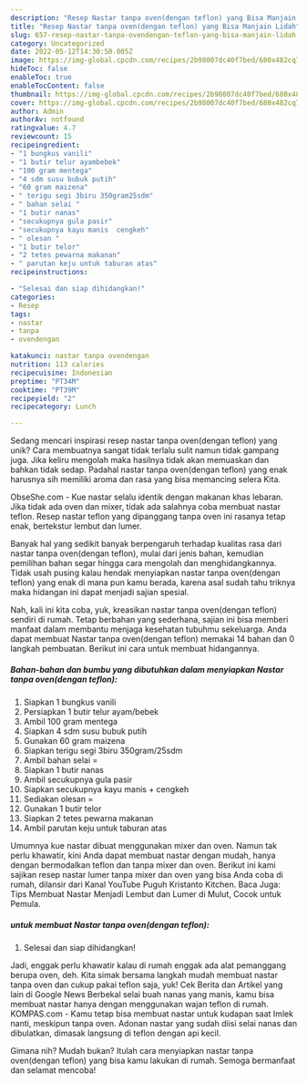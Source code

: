 ```yaml
---
description: "Resep Nastar tanpa oven(dengan teflon) yang Bisa Manjain Lidah"
title: "Resep Nastar tanpa oven(dengan teflon) yang Bisa Manjain Lidah"
slug: 657-resep-nastar-tanpa-ovendengan-teflon-yang-bisa-manjain-lidah
category: Uncategorized
date: 2022-05-12T14:30:50.005Z
image: https://img-global.cpcdn.com/recipes/2b98007dc40f7bed/680x482cq70/nastar-tanpa-ovendengan-teflon-foto-resep-utama.jpg
hideToc: false
enableToc: true
enableTocContent: false
thumbnail: https://img-global.cpcdn.com/recipes/2b98007dc40f7bed/680x482cq70/nastar-tanpa-ovendengan-teflon-foto-resep-utama.jpg
cover: https://img-global.cpcdn.com/recipes/2b98007dc40f7bed/680x482cq70/nastar-tanpa-ovendengan-teflon-foto-resep-utama.jpg
author: Admin
authorAv: notfound
ratingvalue: 4.7
reviewcount: 15
recipeingredient:
- "1 bungkus vanili"
- "1 butir telur ayambebek"
- "100 gram mentega"
- "4 sdm susu bubuk putih"
- "60 gram maizena"
- " terigu segi 3biru 350gram25sdm"
- " bahan selai "
- "1 butir nanas"
- "secukupnya gula pasir"
- "secukupnya kayu manis  cengkeh"
- " olesan "
- "1 butir telor"
- "2 tetes pewarna makanan"
- " parutan keju untuk taburan atas"
recipeinstructions:

- "Selesai dan siap dihidangkan!"
categories:
- Resep
tags:
- nastar
- tanpa
- ovendengan

katakunci: nastar tanpa ovendengan 
nutrition: 113 calories
recipecuisine: Indonesian
preptime: "PT34M"
cooktime: "PT39M"
recipeyield: "2"
recipecategory: Lunch

---
```





Sedang mencari inspirasi resep nastar tanpa oven(dengan teflon) yang unik? Cara membuatnya sangat tidak terlalu sulit namun tidak gampang juga. Jika keliru mengolah maka hasilnya tidak akan memuaskan dan bahkan tidak sedap. Padahal nastar tanpa oven(dengan teflon) yang enak harusnya sih memiliki aroma dan rasa yang bisa memancing selera Kita.





ObseShe.com - Kue nastar selalu identik dengan makanan khas lebaran. Jika tidak ada oven dan mixer, tidak ada salahnya coba membuat nastar teflon. Resep nastar teflon yang dipanggang tanpa oven ini rasanya tetap enak, bertekstur lembut dan lumer.

Banyak hal yang sedikit banyak berpengaruh terhadap kualitas rasa dari nastar tanpa oven(dengan teflon), mulai dari jenis bahan, kemudian pemilihan bahan segar hingga cara mengolah dan menghidangkannya. Tidak usah pusing kalau hendak menyiapkan nastar tanpa oven(dengan teflon) yang enak di mana pun kamu berada, karena asal sudah tahu triknya maka hidangan ini dapat menjadi sajian spesial.






Nah, kali ini kita coba, yuk, kreasikan nastar tanpa oven(dengan teflon) sendiri di rumah. Tetap berbahan yang sederhana, sajian ini bisa memberi manfaat dalam membantu menjaga kesehatan tubuhmu sekeluarga. Anda dapat membuat Nastar tanpa oven(dengan teflon) memakai 14 bahan dan 0 langkah pembuatan. Berikut ini cara untuk membuat hidangannya.

<!--inarticleads1-->

##### Bahan-bahan dan bumbu yang dibutuhkan dalam menyiapkan Nastar tanpa oven(dengan teflon):

1. Siapkan 1 bungkus vanili
1. Persiapkan 1 butir telur ayam/bebek
1. Ambil 100 gram mentega
1. Siapkan 4 sdm susu bubuk putih
1. Gunakan 60 gram maizena
1. Siapkan  terigu segi 3biru 350gram/25sdm
1. Ambil  bahan selai =
1. Siapkan 1 butir nanas
1. Ambil secukupnya gula pasir
1. Siapkan secukupnya kayu manis + cengkeh
1. Sediakan  olesan =
1. Gunakan 1 butir telor
1. Siapkan 2 tetes pewarna makanan
1. Ambil  parutan keju untuk taburan atas


Umumnya kue nastar dibuat menggunakan mixer dan oven. Namun tak perlu khawatir, kini Anda dapat membuat nastar dengan mudah, hanya dengan bermodalkan teflon dan tanpa mixer dan oven. Berikut ini kami sajikan resep nastar lumer tanpa mixer dan oven yang bisa Anda coba di rumah, dilansir dari Kanal YouTube Puguh Kristanto Kitchen. Baca Juga: Tips Membuat Nastar Menjadi Lembut dan Lumer di Mulut, Cocok untuk Pemula. 

<!--inarticleads2-->

#####  untuk membuat Nastar tanpa oven(dengan teflon):


1. Selesai dan siap dihidangkan!

Jadi, enggak perlu khawatir kalau di rumah enggak ada alat pemanggang berupa oven, deh. Kita simak bersama langkah mudah membuat nastar tanpa oven dan cukup pakai teflon saja, yuk! Cek Berita dan Artikel yang lain di Google News Berbekal selai buah nanas yang manis, kamu bisa membuat nastar hanya dengan menggunakan wajan teflon di rumah. KOMPAS.com - Kamu tetap bisa membuat nastar untuk kudapan saat Imlek nanti, meskipun tanpa oven. Adonan nastar yang sudah diisi selai nanas dan dibulatkan, dimasak langsung di teflon dengan api kecil. 

Gimana nih? Mudah bukan? Itulah cara menyiapkan nastar tanpa oven(dengan teflon) yang bisa kamu lakukan di rumah. Semoga bermanfaat dan selamat mencoba!
